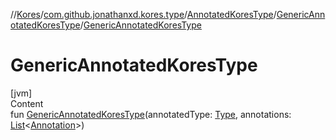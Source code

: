 //[Kores](../../../index.md)/[com.github.jonathanxd.kores.type](../../index.md)/[AnnotatedKoresType](../index.md)/[GenericAnnotatedKoresType](index.md)/[GenericAnnotatedKoresType](-generic-annotated-kores-type.md)



# GenericAnnotatedKoresType  
[jvm]  
Content  
fun [GenericAnnotatedKoresType](-generic-annotated-kores-type.md)(annotatedType: [Type](https://docs.oracle.com/javase/8/docs/api/java/lang/reflect/Type.html), annotations: [List](https://kotlinlang.org/api/latest/jvm/stdlib/kotlin.collections/-list/index.html)<[Annotation](../../../com.github.jonathanxd.kores.base/-annotation/index.md)>)  



